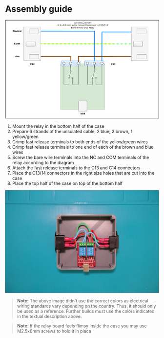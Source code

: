 # Assembly guide


![Wiring diagram](/documentation/images/wiring-diagram.png)

1. Mount the relay in the bottom half of the case
2. Prepare 6 strands of the unsulated cable, 2 blue, 2 brown, 1 yellow/green
3. Crimp fast release terminals to both ends of the  yellow/green wires
4. Crimp fast release terminals to one end of each of the brown and blue wires
5. Screw the bare wire terminals into the NC and COM terminals of the relay according to the diagram
7. Attach the fast release terminals to the C13 and C14 connectors
9. Place the C13/14 connectors in the right size holes that are cut into the case
10. Place the top half of the case on top of the bottom half

![Example assembly](/documentation/images/example-assembly.jpg)

> **Note:** The above image didn't use the correct colors as electrical wiring standards vary depending on the country. Thus, it should only be used as a reference. Further builds must use the colors indicated in the textual description above.

> **Note:** If the relay board feels flimsy inside the case you may use M2.5x6mm screws to hold it in place
